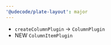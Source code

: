 ```yaml
---
'@udecode/plate-layout': major
---
```


- `createColumnPlugin` -> `ColumnPlugin`
- NEW `ColumnItemPlugin`
